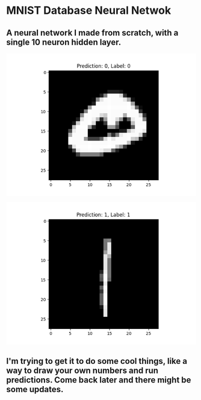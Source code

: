 # MNIST Database Neural Netwok

## A neural network I made from scratch, with a single 10 neuron hidden layer.

![alt](https://github.com/igobyjack/scratch-net/blob/main/predictions/prediction50.png)

![alt](https://github.com/igobyjack/scratch-net/blob/main/predictions/prediction0.png)

## I'm trying to get it to do some cool things, like a way to draw your own numbers and run predictions. Come back later and there might be some updates.
